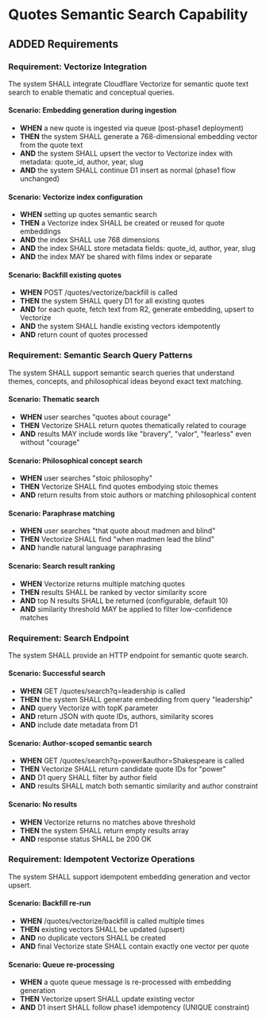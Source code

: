 # Quotes Semantic Search Capability

## ADDED Requirements

### Requirement: Vectorize Integration

The system SHALL integrate Cloudflare Vectorize for semantic quote text search to enable thematic and conceptual queries.

#### Scenario: Embedding generation during ingestion

- **WHEN** a new quote is ingested via queue (post-phase1 deployment)
- **THEN** the system SHALL generate a 768-dimensional embedding vector from the quote text
- **AND** the system SHALL upsert the vector to Vectorize index with metadata: quote_id, author, year, slug
- **AND** the system SHALL continue D1 insert as normal (phase1 flow unchanged)

#### Scenario: Vectorize index configuration

- **WHEN** setting up quotes semantic search
- **THEN** a Vectorize index SHALL be created or reused for quote embeddings
- **AND** the index SHALL use 768 dimensions
- **AND** the index SHALL store metadata fields: quote_id, author, year, slug
- **AND** the index MAY be shared with films index or separate

#### Scenario: Backfill existing quotes

- **WHEN** POST /quotes/vectorize/backfill is called
- **THEN** the system SHALL query D1 for all existing quotes
- **AND** for each quote, fetch text from R2, generate embedding, upsert to Vectorize
- **AND** the system SHALL handle existing vectors idempotently
- **AND** return count of quotes processed

### Requirement: Semantic Search Query Patterns

The system SHALL support semantic search queries that understand themes, concepts, and philosophical ideas beyond exact text matching.

#### Scenario: Thematic search

- **WHEN** user searches "quotes about courage"
- **THEN** Vectorize SHALL return quotes thematically related to courage
- **AND** results MAY include words like "bravery", "valor", "fearless" even without "courage"

#### Scenario: Philosophical concept search

- **WHEN** user searches "stoic philosophy"
- **THEN** Vectorize SHALL find quotes embodying stoic themes
- **AND** return results from stoic authors or matching philosophical content

#### Scenario: Paraphrase matching

- **WHEN** user searches "that quote about madmen and blind"
- **THEN** Vectorize SHALL find "when madmen lead the blind"
- **AND** handle natural language paraphrasing

#### Scenario: Search result ranking

- **WHEN** Vectorize returns multiple matching quotes
- **THEN** results SHALL be ranked by vector similarity score
- **AND** top N results SHALL be returned (configurable, default 10)
- **AND** similarity threshold MAY be applied to filter low-confidence matches

### Requirement: Search Endpoint

The system SHALL provide an HTTP endpoint for semantic quote search.

#### Scenario: Successful search

- **WHEN** GET /quotes/search?q=leadership is called
- **THEN** the system SHALL generate embedding from query "leadership"
- **AND** query Vectorize with topK parameter
- **AND** return JSON with quote IDs, authors, similarity scores
- **AND** include date metadata from D1

#### Scenario: Author-scoped semantic search

- **WHEN** GET /quotes/search?q=power&author=Shakespeare is called
- **THEN** Vectorize SHALL return candidate quote IDs for "power"
- **AND** D1 query SHALL filter by author field
- **AND** results SHALL match both semantic similarity and author constraint

#### Scenario: No results

- **WHEN** Vectorize returns no matches above threshold
- **THEN** the system SHALL return empty results array
- **AND** response status SHALL be 200 OK

### Requirement: Idempotent Vectorize Operations

The system SHALL support idempotent embedding generation and vector upsert.

#### Scenario: Backfill re-run

- **WHEN** /quotes/vectorize/backfill is called multiple times
- **THEN** existing vectors SHALL be updated (upsert)
- **AND** no duplicate vectors SHALL be created
- **AND** final Vectorize state SHALL contain exactly one vector per quote

#### Scenario: Queue re-processing

- **WHEN** a quote queue message is re-processed with embedding generation
- **THEN** Vectorize upsert SHALL update existing vector
- **AND** D1 insert SHALL follow phase1 idempotency (UNIQUE constraint)
